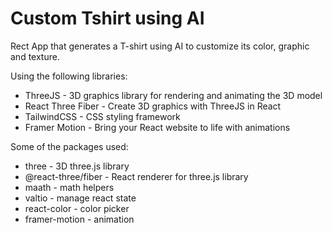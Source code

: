 # Custom Tshirt using AI

Rect App that generates a T-shirt using AI to customize its color, graphic and texture.

Using the following libraries:
- ThreeJS - 3D graphics library for rendering and animating the 3D model
- React Three Fiber - Create 3D graphics with ThreeJS in React
- TailwindCSS - CSS styling framework
- Framer Motion - Bring your React website to life with animations

Some of the packages used:
- three - 3D three.js library
- @react-three/fiber - React renderer for three.js library
- maath - math helpers
- valtio - manage react state
- react-color - color picker
- framer-motion - animation

